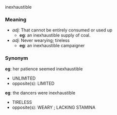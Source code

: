 inexhaustible
### Meaning
+ _adj_: That cannot be entirely consumed or used up
    + __eg__: an inexhaustible supply of coal.
+ _adj_: Never wearying; tireless
    + __eg__: an inexhaustible campaigner

### Synonym

__eg__: her patience seemed inexhaustible

+ UNLIMITED
+ opposite(s): LIMITED

__eg__: the dancers were inexhaustible

+ TIRELESS
+ opposite(s): WEARY ; LACKING STAMINA


